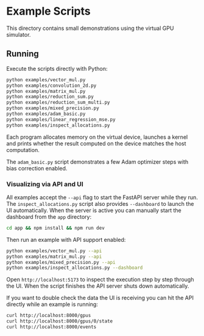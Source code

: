 # Example Scripts

This directory contains small demonstrations using the virtual GPU simulator.

## Running

Execute the scripts directly with Python:

```bash
python examples/vector_mul.py
python examples/convolution_2d.py
python examples/matrix_mul.py
python examples/reduction_sum.py
python examples/reduction_sum_multi.py
python examples/mixed_precision.py
python examples/adam_basic.py
python examples/linear_regression_mse.py
python examples/inspect_allocations.py
```

Each program allocates memory on the virtual device, launches a kernel and prints
whether the result computed on the device matches the host computation.

The `adam_basic.py` script demonstrates a few Adam optimizer steps
with bias correction enabled.

### Visualizing via API and UI

All examples accept the ``--api`` flag to start the FastAPI server while they
run. The ``inspect_allocations.py`` script also provides ``--dashboard`` to
launch the UI automatically. When the server is active you can manually start
the dashboard from the ``app`` directory:

```bash
cd app && npm install && npm run dev
```

Then run an example with API support enabled:

```bash
python examples/vector_mul.py --api
python examples/matrix_mul.py --api
python examples/mixed_precision.py --api
python examples/inspect_allocations.py --dashboard
```

Open ``http://localhost:5173`` to inspect the execution step by step through the
UI. When the script finishes the API server shuts down automatically.

If you want to double check the data the UI is receiving you can hit the API
directly while an example is running:

```bash
curl http://localhost:8000/gpus
curl http://localhost:8000/gpus/0/state
curl http://localhost:8000/events
```

